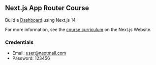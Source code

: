 ## Next.js App Router Course

Build a [Dashboard](https://nextjs-dashboard-getoarmorina3.vercel.app/) using Next.js 14

For more information, see the [course curriculum](https://nextjs.org/learn) on the Next.js Website.

### Credentials
* Email: user@nextmail.com
* Password: 123456